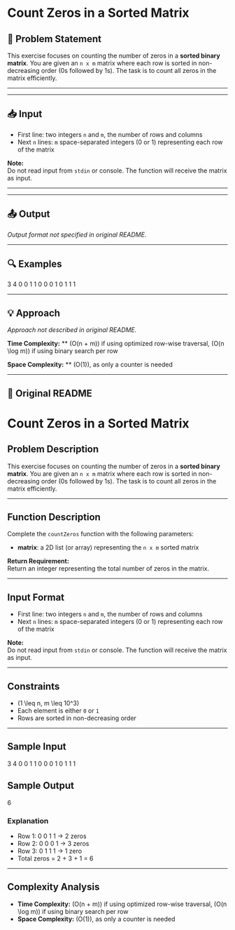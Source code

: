 # Count Zeros in a Sorted Matrix

## 📝 Problem Statement

This exercise focuses on counting the number of zeros in a **sorted binary matrix**. You are given an `n x m` matrix where each row is sorted in non-decreasing order (0s followed by 1s). The task is to count all zeros in the matrix efficiently.  

---

---

## 📥 Input

- First line: two integers `n` and `m`, the number of rows and columns  
- Next `n` lines: `m` space-separated integers (0 or 1) representing each row of the matrix

**Note:**  
Do not read input from `stdin` or console. The function will receive the matrix as input.

---

---

## 📤 Output

_Output format not specified in original README._

---

## 🔍 Examples

3 4
0 0 1 1
0 0 0 1
0 1 1 1

---

## 💡 Approach

_Approach not described in original README._

**Time Complexity:** ** \(O(n + m)\) if using optimized row-wise traversal, \(O(n \log m)\) if using binary search per row

**Space Complexity:** ** \(O(1)\), as only a counter is needed

---

## 🔁 Original README

# Count Zeros in a Sorted Matrix

## Problem Description
This exercise focuses on counting the number of zeros in a **sorted binary matrix**. You are given an `n x m` matrix where each row is sorted in non-decreasing order (0s followed by 1s). The task is to count all zeros in the matrix efficiently.  

---

## Function Description
Complete the `countZeros` function with the following parameters:

- **matrix**: a 2D list (or array) representing the `n x m` sorted matrix  

**Return Requirement:**  
Return an integer representing the total number of zeros in the matrix.

---

## Input Format
- First line: two integers `n` and `m`, the number of rows and columns  
- Next `n` lines: `m` space-separated integers (0 or 1) representing each row of the matrix

**Note:**  
Do not read input from `stdin` or console. The function will receive the matrix as input.

---

## Constraints
- \(1 \leq n, m \leq 10^3\)  
- Each element is either `0` or `1`  
- Rows are sorted in non-decreasing order

---

## Sample Input
3 4
0 0 1 1
0 0 0 1
0 1 1 1

## Sample Output
6

### Explanation
- Row 1: 0 0 1 1 → 2 zeros  
- Row 2: 0 0 0 1 → 3 zeros  
- Row 3: 0 1 1 1 → 1 zero  
- Total zeros = 2 + 3 + 1 = 6

---

## Complexity Analysis
- **Time Complexity:** \(O(n + m)\) if using optimized row-wise traversal, \(O(n \log m)\) if using binary search per row  
- **Space Complexity:** \(O(1)\), as only a counter is needed
